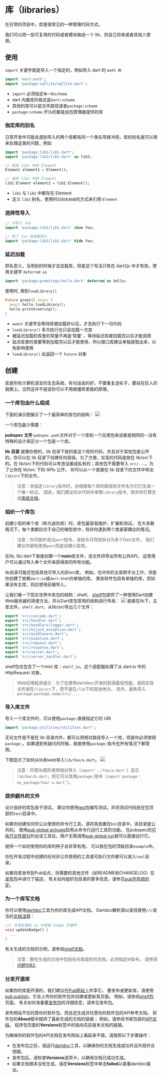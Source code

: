 # 库（libraries）

在日常的项目中，库是很常见的一种管理代码方式。

我们可以把一些可复用的代码或者模块做成一个 lib，供自己将来或者其他人使用。

## 使用

`import` 关键字就是导入一个指定的，例如导入 dart 的 `math 库`

```dart
import 'dart:math';
import 'package:sqflite/sqflite.dart';
```

- `import` 必须指定`唯一的scheme`
- dart 内置库的格式是`dart:scheme`
- 其他的库可以是文件路径或者`package:scheme`
- `package:scheme` 开头的都是由包管理器提供的库

### 指定库的别名

日常开发中可能会遇到导入的两个库都有同一个类名导致冲突，库的别名就可以用来处理这类的问题，例如

```dart
import 'package:lib1/lib1.dart';
import 'package:lib2/lib2.dart' as lib2;

// 使用 lib1 中的 Element 
Element element1 = Element();

// 使用 lib2 中的 Element 
lib2.Element element2 = lib2.Element();

```

- `lib1` 与 `lib2` 中都存在 Element
- 定义 `lib2` 别名，使用时以`别名前缀`的方式来引用 `Element`

### 选择性导入

```dart
// 只导入 foo
import 'package:lib1/lib1.dart' show foo;

// 除了 foo 其他都导入
import 'package:lib2/lib2.dart' hide foo;
```

### 延迟加载

顾名思义，当用到的时候才去加载库，但是这个写法只有在 dart2js 中才有效，使用关键字 `deferred as` 

```dart
import 'package:greetings/hello.dart' deferred as hello;
```

使用时, 用到`loadLibrary()`

```dart
Future greet() async {
  await hello.loadLibrary();
  hello.printGreeting();
}
```

- `await` 关键字会等待库被加载好以后，才去执行下一句代码
- `loadLibrary()` 多次执行也只会加载一次库
- 被延迟加载的库里的常量不再是‘常量’ ，等待延迟库被加载完以后才能调用
- 延迟库里的类要等到加载完以后才能使用，所以接口库建议单独提取出来，以免影响使用
- `loadLibrary()` 会返回一个 `Future` 对象

## 创建

库是所有计算机语言的生态系统，有句话说的好，不要重复造轮子，要站在巨人的肩膀上。当然这并不是说你可以不用搞懂库里面的原理。

### 一个库包由什么组成

下面的演示图展示了一个最简单的库包的结构：
![](https://user-gold-cdn.xitu.io/2019/9/21/16d53f5240eead8d?w=284&h=72&f=png&s=2282)

一个库包最少需要：

**pubspec 文件**
`pubspec.yaml`文件对于一个库和一个应用包来说都是相同的--没有特殊的设计来区分一个包是一个库。

**lib 目录**
就像你想的，lib 目录下放的是这个库的代码，并且对于其他包是公开的。你可以在 lib 目录下创建任何层级。为了方便，实现的代码是放在 lib/src下的。在 lib/src下的代码可以考虑设置成私有的；其他包不需要导入 `src/...`。为了让你在 lib/src 下的 APIs 公开， 你可以从一个直接在 lib 目录下的文件中导出`lib/src`下的文件。

> 注意：未指定`library`指令时，会根据每个库的路径和文件名为它们生成一个唯一标记。 因此，我们建议你从代码中省略`library`指令，除非你打算生成[库级文档](https://dart.dev/guides/libraries/create-library-packages#documenting-a-library)。

### 组织一个库包

创建小型的单个库（称为迷你库）时，库包最容易维护，扩展和测试。 在大多数情况下，每个类都应位于自己的微型库中，除非你遇到两个类紧密耦合的情况。

> 注意：你可能听说过`part`指令，该指令可将库拆分为多个Dart文件。 我们建议你避免使用`part`而是创建小型库。

在lib, lib/<package-name>.dart下直接创建一个**main**库文件，该文件将导出所有公共API。 这使用户可以通过导入单个文件来获得库的所有功能。

lib目录可能还包括其他可导入的非src库。 例如，也许你的主库跨平台工作，但是你创建了依赖`dart:io`或`dart:html`的单独的库。 某些软件包具有单独的库，但如果没有主库，则应使用前缀导入。

让我们看一下现实世界中库包的结构：shelf。 [shelf](https://github.com/dart-lang/shelf)包提供了一种使用Dart创建Web服务器的简便方法，并以Dart库包常用的结构进行布局：
![](https://user-gold-cdn.xitu.io/2019/9/21/16d53f552c0bdd8b?w=658&h=207&f=png&s=8973)
直接在lib下，主库文件，`shelf.dart`，从lib/src导出几个文件：
```dart
export 'src/cascade.dart';
export 'src/handler.dart';
export 'src/handlers/logger.dart';
export 'src/hijack_exception.dart';
export 'src/middleware.dart';
export 'src/pipeline.dart';
export 'src/request.dart';
export 'src/response.dart';
export 'src/server.dart';
export 'src/server_handler.dart';
```
shelf包也包含了一个mini 库：`shelf_io`。这个适配器处理了从 dart:io 中的 HttpRequest 对象。

> Web应用程序提示：为了在使用dartdevc开发时获得最佳性能，请将实现文件放在`/lib/src`下，而不是在`/lib`下的其他地方。 另外，避免导入`package:package_name/src/....`

### 导入库文件

导入一个库文件时，可以使用`package:`直接指定它的 URI
```dart
import 'package:utilities/utilities.dart';
```

无论文件是不是在 lib 目录内外，都可以用相对路径导入一个库，但是你必须使用`package:`。如果遇到有疑问的时候，直接使用`package:`指令在所有情况下都管用。

下图显示了如何从lib和web导入`lib/foo/a.dart`。
![](https://user-gold-cdn.xitu.io/2019/9/21/16d53f524af46e03?w=615&h=292&f=png&s=8632)

> 注意：尽管lib图形使用相对导入（`import'../foo/a.dart'`）显示`lib/bar/b.dart`，但它可以改用`package:`指令（`import'package：my_package/foo/ a.dart'`）。

### 提供额外的文件
设计良好的库包易于测试。 建议你使用[test](https://github.com/dart-lang/test)包编写测试，并将测试代码放在包顶部的`test`目录中。

如果你创建任何供公众使用的命令行工具，请将其放置在`bin`目录中，该目录是公共的。 使用[pub global activate](https://dart.dev/tools/pub/cmd/pub-global#activating-a-package)启用从命令行运行工具的功能。 在pubspec的[可执行文件部分](https://dart.dev/tools/pub/pubspec#executables)列出该工具后，用户无需调用[pub global run](https://dart.dev/tools/pub/cmd/pub-global#running-a-script-using-pub-global-run)就可以直接运行它。

提供一个如何使用你的库的例子会非常有用。 可以放在包的顶级目录`example`中。

你在开发过程中创建的任何非公共使用的工具或可执行文件都可以放入`tool`目录。

如果将库发布到Pub站点，则需要的其他文件（如README和CHANGELOG）在[发布包](https://dart.dev/tools/pub/publishing)中进行了描述。 有关如何组织包目录的更多信息，请参见[pub包布局约定](https://dart.dev/tools/pub/package-layout)。

### 为一个库写文档

你可以使用[dartdoc](https://github.com/dart-lang/dartdoc#dartdoc)工具为你的库生成API文档。 Dartdoc解析源以查找使用`///`语法的[文档注释](https://dart.dev/guides/language/effective-dart/documentation#doc-comments)：

```dart
/// 负责处理在 ui 中更新 badge 的事件
void updateBadge() {
  ...
}
```
有关生成的文档的示例，请参阅[shelf文档](https://pub.dev/documentation/shelf/latest)。

> 注意：要在生成的文档中包括任何库级别的文档，必须指定`库`指令。 请参阅[问题1082](https://github.com/dart-lang/dartdoc/issues/1082)。

### 分发开源库
如果你的库是开源的，我们建议在[Pub网站](https://pub.dev/)上共享它。 要发布或更新库，请使用[pub publish](https://dart.dev/tools/pub/cmd/pub-lish)，它会上传你的软件包并创建或更新其页面。 例如，请参阅[shelf包](https://pub.dev/packages/shelf)页面。 有关如何准备要[发布包](https://dart.dev/tools/pub/publishing)的详细信息，请参见发布包。

发布网站不仅托管你的软件包，而且还生成并托管你的软件包的API参考文档。 软件包的**About**框中提供了最新生成的文档的链接； 例如，请参阅书架包装的[API文档](https://pub.dev/documentation/shelf)。 程序包页面的**Versions**标签中的指向先前版本文档的链接。

为确保你的软件包的API文档在发布网站上看起来不错，请按照以下步骤操作：

- 在发布包之前，请运行[dartdoc](https://github.com/dart-lang/dartdoc#dartdoc)工具，以确保你的文档生成成功并且外观符合预期。
- 发布包后，请检查**Versions**选项卡，以确保文档已成功生成。
- 如果文档根本没有生成，请在**Versions**标签中单击**failed**以查看dartdoc输出。







